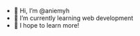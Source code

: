 - 👋  Hi, I’m @aniemyh
- 🌱  I’m currently learning web development
- 🧠  I hope to learn more!

<!---
aniemyh/aniemyh is a ✨ special ✨ repository because its `README.md` (this file) appears on your GitHub profile.
You can click the Preview link to take a look at your changes.
--->
